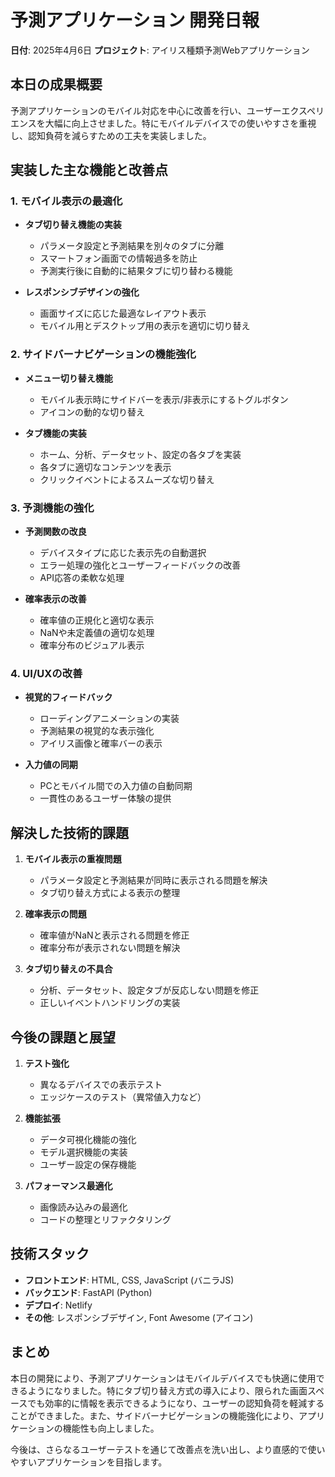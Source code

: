# 予測アプリケーション 開発日報

**日付**: 2025年4月6日
**プロジェクト**: アイリス種類予測Webアプリケーション

## 本日の成果概要

予測アプリケーションのモバイル対応を中心に改善を行い、ユーザーエクスペリエンスを大幅に向上させました。特にモバイルデバイスでの使いやすさを重視し、認知負荷を減らすための工夫を実装しました。

## 実装した主な機能と改善点

### 1. モバイル表示の最適化

- **タブ切り替え機能の実装**
  - パラメータ設定と予測結果を別々のタブに分離
  - スマートフォン画面での情報過多を防止
  - 予測実行後に自動的に結果タブに切り替わる機能

- **レスポンシブデザインの強化**
  - 画面サイズに応じた最適なレイアウト表示
  - モバイル用とデスクトップ用の表示を適切に切り替え

### 2. サイドバーナビゲーションの機能強化

- **メニュー切り替え機能**
  - モバイル表示時にサイドバーを表示/非表示にするトグルボタン
  - アイコンの動的な切り替え

- **タブ機能の実装**
  - ホーム、分析、データセット、設定の各タブを実装
  - 各タブに適切なコンテンツを表示
  - クリックイベントによるスムーズな切り替え

### 3. 予測機能の強化

- **予測関数の改良**
  - デバイスタイプに応じた表示先の自動選択
  - エラー処理の強化とユーザーフィードバックの改善
  - API応答の柔軟な処理

- **確率表示の改善**
  - 確率値の正規化と適切な表示
  - NaNや未定義値の適切な処理
  - 確率分布のビジュアル表示

### 4. UI/UXの改善

- **視覚的フィードバック**
  - ローディングアニメーションの実装
  - 予測結果の視覚的な表示強化
  - アイリス画像と確率バーの表示

- **入力値の同期**
  - PCとモバイル間での入力値の自動同期
  - 一貫性のあるユーザー体験の提供

## 解決した技術的課題

1. **モバイル表示の重複問題**
   - パラメータ設定と予測結果が同時に表示される問題を解決
   - タブ切り替え方式による表示の整理

2. **確率表示の問題**
   - 確率値がNaNと表示される問題を修正
   - 確率分布が表示されない問題を解決

3. **タブ切り替えの不具合**
   - 分析、データセット、設定タブが反応しない問題を修正
   - 正しいイベントハンドリングの実装

## 今後の課題と展望

1. **テスト強化**
   - 異なるデバイスでの表示テスト
   - エッジケースのテスト（異常値入力など）

2. **機能拡張**
   - データ可視化機能の強化
   - モデル選択機能の実装
   - ユーザー設定の保存機能

3. **パフォーマンス最適化**
   - 画像読み込みの最適化
   - コードの整理とリファクタリング

## 技術スタック

- **フロントエンド**: HTML, CSS, JavaScript (バニラJS)
- **バックエンド**: FastAPI (Python)
- **デプロイ**: Netlify
- **その他**: レスポンシブデザイン, Font Awesome (アイコン)

## まとめ

本日の開発により、予測アプリケーションはモバイルデバイスでも快適に使用できるようになりました。特にタブ切り替え方式の導入により、限られた画面スペースでも効率的に情報を表示できるようになり、ユーザーの認知負荷を軽減することができました。また、サイドバーナビゲーションの機能強化により、アプリケーションの機能性も向上しました。

今後は、さらなるユーザーテストを通じて改善点を洗い出し、より直感的で使いやすいアプリケーションを目指します。
